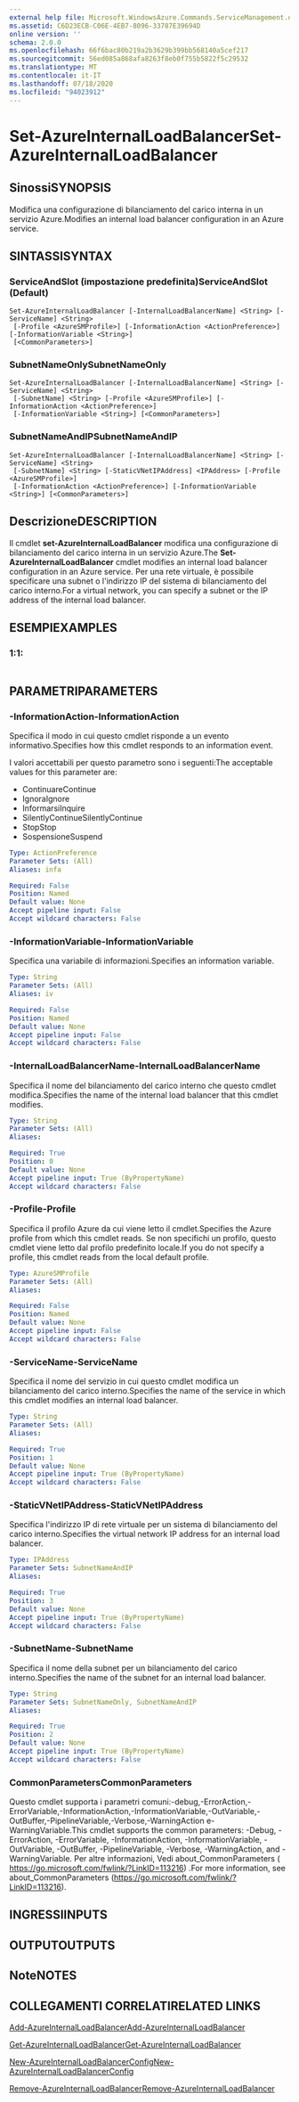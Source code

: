 ```yaml
---
external help file: Microsoft.WindowsAzure.Commands.ServiceManagement.dll-Help.xml
ms.assetid: C6D23ECB-C06E-4EB7-8096-33787E39694D
online version: ''
schema: 2.0.0
ms.openlocfilehash: 66f6bac80b219a2b3629b399bb568140a5cef217
ms.sourcegitcommit: 56ed085a868afa8263f8eb0f755b5822f5c29532
ms.translationtype: MT
ms.contentlocale: it-IT
ms.lasthandoff: 07/18/2020
ms.locfileid: "94023912"
---
```

# <span data-ttu-id="ccbc0-101">Set-AzureInternalLoadBalancer</span><span class="sxs-lookup"><span data-stu-id="ccbc0-101">Set-AzureInternalLoadBalancer</span></span>

## <span data-ttu-id="ccbc0-102">Sinossi</span><span class="sxs-lookup"><span data-stu-id="ccbc0-102">SYNOPSIS</span></span>
<span data-ttu-id="ccbc0-103">Modifica una configurazione di bilanciamento del carico interna in un servizio Azure.</span><span class="sxs-lookup"><span data-stu-id="ccbc0-103">Modifies an internal load balancer configuration in an Azure service.</span></span>

## <span data-ttu-id="ccbc0-104">SINTASSI</span><span class="sxs-lookup"><span data-stu-id="ccbc0-104">SYNTAX</span></span>

### <span data-ttu-id="ccbc0-105">ServiceAndSlot (impostazione predefinita)</span><span class="sxs-lookup"><span data-stu-id="ccbc0-105">ServiceAndSlot (Default)</span></span>
```
Set-AzureInternalLoadBalancer [-InternalLoadBalancerName] <String> [-ServiceName] <String>
 [-Profile <AzureSMProfile>] [-InformationAction <ActionPreference>] [-InformationVariable <String>]
 [<CommonParameters>]
```

### <span data-ttu-id="ccbc0-106">SubnetNameOnly</span><span class="sxs-lookup"><span data-stu-id="ccbc0-106">SubnetNameOnly</span></span>
```
Set-AzureInternalLoadBalancer [-InternalLoadBalancerName] <String> [-ServiceName] <String>
 [-SubnetName] <String> [-Profile <AzureSMProfile>] [-InformationAction <ActionPreference>]
 [-InformationVariable <String>] [<CommonParameters>]
```

### <span data-ttu-id="ccbc0-107">SubnetNameAndIP</span><span class="sxs-lookup"><span data-stu-id="ccbc0-107">SubnetNameAndIP</span></span>
```
Set-AzureInternalLoadBalancer [-InternalLoadBalancerName] <String> [-ServiceName] <String>
 [-SubnetName] <String> [-StaticVNetIPAddress] <IPAddress> [-Profile <AzureSMProfile>]
 [-InformationAction <ActionPreference>] [-InformationVariable <String>] [<CommonParameters>]
```

## <span data-ttu-id="ccbc0-108">Descrizione</span><span class="sxs-lookup"><span data-stu-id="ccbc0-108">DESCRIPTION</span></span>
<span data-ttu-id="ccbc0-109">Il cmdlet **set-AzureInternalLoadBalancer** modifica una configurazione di bilanciamento del carico interna in un servizio Azure.</span><span class="sxs-lookup"><span data-stu-id="ccbc0-109">The **Set-AzureInternalLoadBalancer** cmdlet modifies an internal load balancer configuration in an Azure service.</span></span>
<span data-ttu-id="ccbc0-110">Per una rete virtuale, è possibile specificare una subnet o l'indirizzo IP del sistema di bilanciamento del carico interno.</span><span class="sxs-lookup"><span data-stu-id="ccbc0-110">For a virtual network, you can specify a subnet or the IP address of the internal load balancer.</span></span>

## <span data-ttu-id="ccbc0-111">ESEMPI</span><span class="sxs-lookup"><span data-stu-id="ccbc0-111">EXAMPLES</span></span>

### <span data-ttu-id="ccbc0-112">1:</span><span class="sxs-lookup"><span data-stu-id="ccbc0-112">1:</span></span>
```

```

## <span data-ttu-id="ccbc0-113">PARAMETRI</span><span class="sxs-lookup"><span data-stu-id="ccbc0-113">PARAMETERS</span></span>

### <span data-ttu-id="ccbc0-114">-InformationAction</span><span class="sxs-lookup"><span data-stu-id="ccbc0-114">-InformationAction</span></span>
<span data-ttu-id="ccbc0-115">Specifica il modo in cui questo cmdlet risponde a un evento informativo.</span><span class="sxs-lookup"><span data-stu-id="ccbc0-115">Specifies how this cmdlet responds to an information event.</span></span>

<span data-ttu-id="ccbc0-116">I valori accettabili per questo parametro sono i seguenti:</span><span class="sxs-lookup"><span data-stu-id="ccbc0-116">The acceptable values for this parameter are:</span></span>

- <span data-ttu-id="ccbc0-117">Continuare</span><span class="sxs-lookup"><span data-stu-id="ccbc0-117">Continue</span></span>
- <span data-ttu-id="ccbc0-118">Ignora</span><span class="sxs-lookup"><span data-stu-id="ccbc0-118">Ignore</span></span>
- <span data-ttu-id="ccbc0-119">Informarsi</span><span class="sxs-lookup"><span data-stu-id="ccbc0-119">Inquire</span></span>
- <span data-ttu-id="ccbc0-120">SilentlyContinue</span><span class="sxs-lookup"><span data-stu-id="ccbc0-120">SilentlyContinue</span></span>
- <span data-ttu-id="ccbc0-121">Stop</span><span class="sxs-lookup"><span data-stu-id="ccbc0-121">Stop</span></span>
- <span data-ttu-id="ccbc0-122">Sospensione</span><span class="sxs-lookup"><span data-stu-id="ccbc0-122">Suspend</span></span>

```yaml
Type: ActionPreference
Parameter Sets: (All)
Aliases: infa

Required: False
Position: Named
Default value: None
Accept pipeline input: False
Accept wildcard characters: False
```

### <span data-ttu-id="ccbc0-123">-InformationVariable</span><span class="sxs-lookup"><span data-stu-id="ccbc0-123">-InformationVariable</span></span>
<span data-ttu-id="ccbc0-124">Specifica una variabile di informazioni.</span><span class="sxs-lookup"><span data-stu-id="ccbc0-124">Specifies an information variable.</span></span>

```yaml
Type: String
Parameter Sets: (All)
Aliases: iv

Required: False
Position: Named
Default value: None
Accept pipeline input: False
Accept wildcard characters: False
```

### <span data-ttu-id="ccbc0-125">-InternalLoadBalancerName</span><span class="sxs-lookup"><span data-stu-id="ccbc0-125">-InternalLoadBalancerName</span></span>
<span data-ttu-id="ccbc0-126">Specifica il nome del bilanciamento del carico interno che questo cmdlet modifica.</span><span class="sxs-lookup"><span data-stu-id="ccbc0-126">Specifies the name of the internal load balancer that this cmdlet modifies.</span></span>

```yaml
Type: String
Parameter Sets: (All)
Aliases: 

Required: True
Position: 0
Default value: None
Accept pipeline input: True (ByPropertyName)
Accept wildcard characters: False
```

### <span data-ttu-id="ccbc0-127">-Profile</span><span class="sxs-lookup"><span data-stu-id="ccbc0-127">-Profile</span></span>
<span data-ttu-id="ccbc0-128">Specifica il profilo Azure da cui viene letto il cmdlet.</span><span class="sxs-lookup"><span data-stu-id="ccbc0-128">Specifies the Azure profile from which this cmdlet reads.</span></span>
<span data-ttu-id="ccbc0-129">Se non specifichi un profilo, questo cmdlet viene letto dal profilo predefinito locale.</span><span class="sxs-lookup"><span data-stu-id="ccbc0-129">If you do not specify a profile, this cmdlet reads from the local default profile.</span></span>

```yaml
Type: AzureSMProfile
Parameter Sets: (All)
Aliases: 

Required: False
Position: Named
Default value: None
Accept pipeline input: False
Accept wildcard characters: False
```

### <span data-ttu-id="ccbc0-130">-ServiceName</span><span class="sxs-lookup"><span data-stu-id="ccbc0-130">-ServiceName</span></span>
<span data-ttu-id="ccbc0-131">Specifica il nome del servizio in cui questo cmdlet modifica un bilanciamento del carico interno.</span><span class="sxs-lookup"><span data-stu-id="ccbc0-131">Specifies the name of the service in which this cmdlet modifies an internal load balancer.</span></span>

```yaml
Type: String
Parameter Sets: (All)
Aliases: 

Required: True
Position: 1
Default value: None
Accept pipeline input: True (ByPropertyName)
Accept wildcard characters: False
```

### <span data-ttu-id="ccbc0-132">-StaticVNetIPAddress</span><span class="sxs-lookup"><span data-stu-id="ccbc0-132">-StaticVNetIPAddress</span></span>
<span data-ttu-id="ccbc0-133">Specifica l'indirizzo IP di rete virtuale per un sistema di bilanciamento del carico interno.</span><span class="sxs-lookup"><span data-stu-id="ccbc0-133">Specifies the virtual network IP address for an internal load balancer.</span></span>

```yaml
Type: IPAddress
Parameter Sets: SubnetNameAndIP
Aliases: 

Required: True
Position: 3
Default value: None
Accept pipeline input: True (ByPropertyName)
Accept wildcard characters: False
```

### <span data-ttu-id="ccbc0-134">-SubnetName</span><span class="sxs-lookup"><span data-stu-id="ccbc0-134">-SubnetName</span></span>
<span data-ttu-id="ccbc0-135">Specifica il nome della subnet per un bilanciamento del carico interno.</span><span class="sxs-lookup"><span data-stu-id="ccbc0-135">Specifies the name of the subnet for an internal load balancer.</span></span>

```yaml
Type: String
Parameter Sets: SubnetNameOnly, SubnetNameAndIP
Aliases: 

Required: True
Position: 2
Default value: None
Accept pipeline input: True (ByPropertyName)
Accept wildcard characters: False
```

### <span data-ttu-id="ccbc0-136">CommonParameters</span><span class="sxs-lookup"><span data-stu-id="ccbc0-136">CommonParameters</span></span>
<span data-ttu-id="ccbc0-137">Questo cmdlet supporta i parametri comuni:-debug,-ErrorAction,-ErrorVariable,-InformationAction,-InformationVariable,-OutVariable,-OutBuffer,-PipelineVariable,-Verbose,-WarningAction e-WarningVariable.</span><span class="sxs-lookup"><span data-stu-id="ccbc0-137">This cmdlet supports the common parameters: -Debug, -ErrorAction, -ErrorVariable, -InformationAction, -InformationVariable, -OutVariable, -OutBuffer, -PipelineVariable, -Verbose, -WarningAction, and -WarningVariable.</span></span> <span data-ttu-id="ccbc0-138">Per altre informazioni, Vedi about_CommonParameters ( https://go.microsoft.com/fwlink/?LinkID=113216) .</span><span class="sxs-lookup"><span data-stu-id="ccbc0-138">For more information, see about_CommonParameters (https://go.microsoft.com/fwlink/?LinkID=113216).</span></span>

## <span data-ttu-id="ccbc0-139">INGRESSI</span><span class="sxs-lookup"><span data-stu-id="ccbc0-139">INPUTS</span></span>

## <span data-ttu-id="ccbc0-140">OUTPUT</span><span class="sxs-lookup"><span data-stu-id="ccbc0-140">OUTPUTS</span></span>

## <span data-ttu-id="ccbc0-141">Note</span><span class="sxs-lookup"><span data-stu-id="ccbc0-141">NOTES</span></span>

## <span data-ttu-id="ccbc0-142">COLLEGAMENTI CORRELATI</span><span class="sxs-lookup"><span data-stu-id="ccbc0-142">RELATED LINKS</span></span>

[<span data-ttu-id="ccbc0-143">Add-AzureInternalLoadBalancer</span><span class="sxs-lookup"><span data-stu-id="ccbc0-143">Add-AzureInternalLoadBalancer</span></span>](./Add-AzureInternalLoadBalancer.md)

[<span data-ttu-id="ccbc0-144">Get-AzureInternalLoadBalancer</span><span class="sxs-lookup"><span data-stu-id="ccbc0-144">Get-AzureInternalLoadBalancer</span></span>](./Get-AzureInternalLoadBalancer.md)

[<span data-ttu-id="ccbc0-145">New-AzureInternalLoadBalancerConfig</span><span class="sxs-lookup"><span data-stu-id="ccbc0-145">New-AzureInternalLoadBalancerConfig</span></span>](./New-AzureInternalLoadBalancerConfig.md)

[<span data-ttu-id="ccbc0-146">Remove-AzureInternalLoadBalancer</span><span class="sxs-lookup"><span data-stu-id="ccbc0-146">Remove-AzureInternalLoadBalancer</span></span>](./Remove-AzureInternalLoadBalancer.md)


